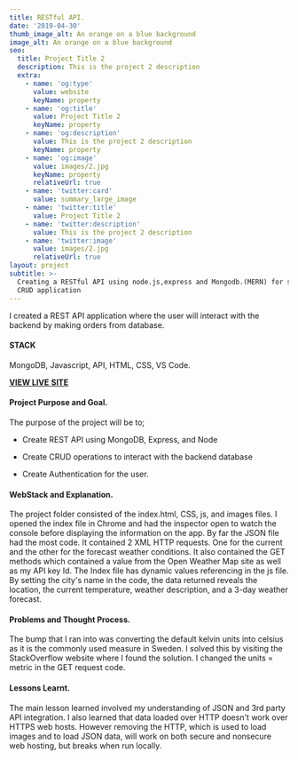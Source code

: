 ```yaml
---
title: RESTful API.
date: '2019-04-30'
thumb_image_alt: An orange on a blue background
image_alt: An orange on a blue background
seo:
  title: Project Title 2
  description: This is the project 2 description
  extra:
    - name: 'og:type'
      value: website
      keyName: property
    - name: 'og:title'
      value: Project Title 2
      keyName: property
    - name: 'og:description'
      value: This is the project 2 description
      keyName: property
    - name: 'og:image'
      value: images/2.jpg
      keyName: property
      relativeUrl: true
    - name: 'twitter:card'
      value: summary_large_image
    - name: 'twitter:title'
      value: Project Title 2
    - name: 'twitter:description'
      value: This is the project 2 description
    - name: 'twitter:image'
      value: images/2.jpg
      relativeUrl: true
layout: project
subtitle: >-
  Creating a RESTful API using node.js,express and Mongodb.(MERN) for server and
  CRUD application
---
```

I created a REST API  application where the user will interact with the backend by making orders from database.

#### **STACK**

MongoDB, Javascript, API, HTML, CSS, VS Code.

[**VIEW LIVE** **SITE**](https://okalangkenneth.github.io/weather_app/)

#### **Project Purpose and Goal.**

The purpose of the project will be to;

*   Create REST API using MongoDB, Express, and Node

*   Create CRUD operations to interact with the backend database

*   Create Authentication for the user.

#### **WebStack and Explanation.**

The project folder consisted of the index.html, CSS, js, and images files. I opened the index file in Chrome and had the inspector open to watch the console before displaying the information on the app. By far the JSON file had the most code. It contained 2 XML HTTP requests. One for the current and the other for the forecast weather conditions. It also contained the GET methods which contained a value from the Open Weather Map site as well as my API key Id. The Index file has dynamic values referencing in the js file. By setting the city's name in the code, the data returned reveals the location, the current temperature, weather description, and a 3-day weather forecast.

#### **Problems and Thought Process.**

The bump that I ran into was converting the default kelvin units into celsius as it is the commonly used measure in Sweden. I solved this by visiting the StackOverflow website where I found the solution. I changed the units = metric in the GET request code.

#### **Lessons Learnt.**

The main lesson learned involved my understanding of JSON and 3rd party API integration. I also learned that data loaded over HTTP doesn't work over HTTPS web hosts. However removing the HTTP, which is used to load images and to load JSON data, will work on both secure and nonsecure web hosting, but breaks when run locally.
